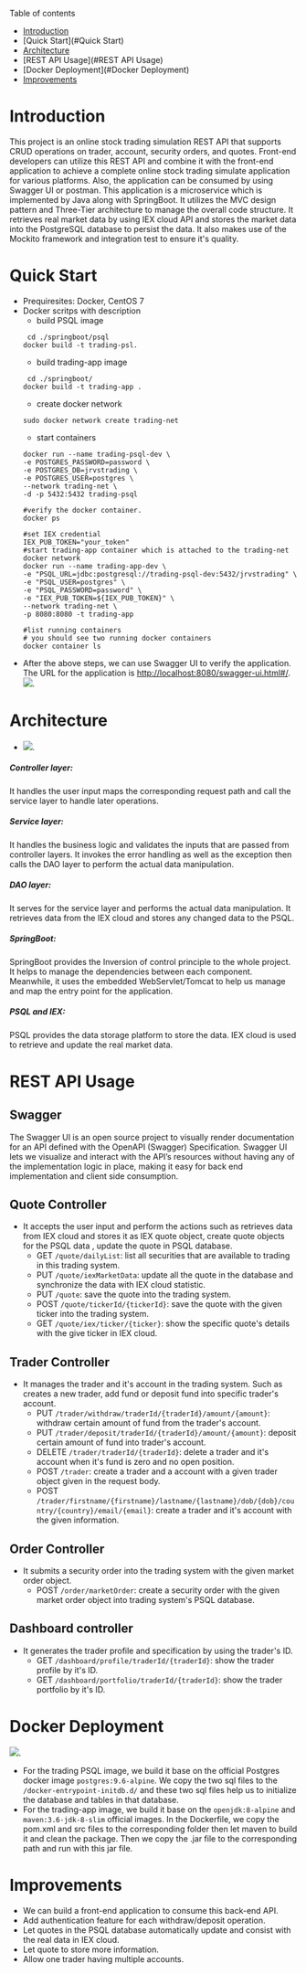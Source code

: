 Table of contents
* [Introduction](#Introduction)
* [Quick Start](#Quick Start)
* [Architecture](#Architecture)
* [REST API Usage](#REST API Usage)
* [Docker Deployment](#Docker Deployment)
* [Improvements](#Improvements)

# Introduction
This project is an online stock trading simulation REST API that supports CRUD operations on trader, account, security orders, and quotes. 
Front-end developers can utilize this REST API and combine it with the front-end application to achieve a complete online stock trading simulate application for various platforms.
 Also, the application can be consumed by using Swagger UI or postman. This application is a microservice which is implemented by Java along with SpringBoot.
  It utilizes the MVC design pattern and Three-Tier architecture to manage the overall code structure. 
  It retrieves real market data by using IEX cloud API and stores the market data into the PostgreSQL database to persist the data. 
  It also makes use of the Mockito framework and integration test to ensure it's quality.



# Quick Start
- Prequiresites: Docker, CentOS 7
- Docker scritps with description
	- build PSQL image
	```
	 cd ./springboot/psql
  docker build -t trading-psl.
	```
	- build trading-app image
	```
	 cd ./springboot/
  docker build -t trading-app .
	```
  - create docker network
  ```
  sudo docker network create trading-net
  ```
  - start containers
  ```
  docker run --name trading-psql-dev \
  -e POSTGRES_PASSWORD=password \
  -e POSTGRES_DB=jrvstrading \
  -e POSTGRES_USER=postgres \
  --network trading-net \
  -d -p 5432:5432 trading-psql
  
  #verify the docker container.
  docker ps
  
  #set IEX credential
  IEX_PUB_TOKEN="your_token"
  #start trading-app container which is attached to the trading-net docker network
  docker run --name trading-app-dev \
  -e "PSQL_URL=jdbc:postgresql://trading-psql-dev:5432/jrvstrading" \
  -e "PSQL_USER=postgres" \
  -e "PSQL_PASSWORD=password" \
  -e "IEX_PUB_TOKEN=${IEX_PUB_TOKEN}" \
  --network trading-net \
  -p 8080:8080 -t trading-app
  
  #list running containers
  # you should see two running docker containers
  docker container ls
  ```
- After the above steps, we can use Swagger UI to verify the application.
The URL for the application is [http://localhost:8080/swagger-ui.html#/](http://localhost:8080/swagger-ui.html#/.).
![](https://github.com/jarviscanada/jarvis_data_eng_SiqiYang/blob/develop/springboot/assets/SwaggerUI.png).

# Architecture
- ![](https://github.com/jarviscanada/jarvis_data_eng_SiqiYang/blob/develop/springboot/assets/structure.png).
##### Controller layer:
It handles the user input maps the corresponding request path and call the service layer to handle later operations.
##### Service layer:
It handles the business logic and validates the inputs that are passed from controller layers. It invokes the error handling as well as the exception then calls the DAO layer to perform the actual data manipulation.
##### DAO layer:
It serves for the service layer and performs the actual data manipulation. It retrieves data from the IEX cloud and stores any changed data to the PSQL.
##### SpringBoot:
SpringBoot provides the Inversion of control principle to the whole project. It helps to manage the dependencies between each component. Meanwhile, it uses the embedded WebServlet/Tomcat to help us manage and map the entry point for the application.
##### PSQL and IEX:
PSQL provides the data storage platform to store the data. IEX cloud is used to retrieve and update the real market data.


# REST API Usage
## Swagger
The Swagger UI is an open source project to visually render documentation for an API defined with the OpenAPI (Swagger) Specification. Swagger UI lets we visualize and interact with the API’s resources without having any of the implementation logic in place, making it easy for back end implementation and client side consumption.
## Quote Controller
- It accepts the user input and perform the actions such as retrieves data from IEX cloud and stores it as 
IEX quote object, create quote objects for the PSQL data , update the quote in PSQL database.
  - GET `/quote/dailyList`: list all securities that are available to trading in this trading system.
  - PUT `/quote/iexMarketData`: update all the quote in the database and synchronize the data with IEX cloud statistic.
  - PUT `/quote`: save the quote into the trading system.
  - POST `/quote/tickerId/{tickerId}`: save the quote with the given ticker into the trading system.
  - GET `/quote/iex/ticker/{ticker}`: show the specific quote's details with the give ticker in IEX cloud.
## Trader Controller
- It manages the trader and it's account in the trading system. Such as creates a new trader, add fund or deposit fund into specific trader's account.
  - PUT `/trader/withdraw/traderId/{traderId}/amount/{amount}`: withdraw certain amount of fund from the trader's account.
  - PUT `/trader/deposit/traderId/{traderId}/amount/{amount}`: deposit certain amount of fund into trader's account.
  - DELETE `/trader/traderId/{traderId}`: delete a trader and it's account when it's fund is zero and no open position.
  - POST `/trader`: create a trader and a account with a given trader object given in the request body.
  - POST `/trader/firstname/{firstname}/lastname/{lastname}/dob/{dob}/country/{country}/email/{email}`: create a trader and it's account with the given information.
## Order Controller
- It submits a security order into the trading system with the given market order object.
  - POST `/order/marketOrder`: create a security order with the given market order object into trading system's PSQL database.

## Dashboard controller
- It generates the trader profile and specification by using the trader's ID.
  - GET `/dashboard/profile/traderId/{traderId}`: show the trader profile by it's ID.
  - GET `/dashboard/portfolio/traderId/{traderId}`: show the trader portfolio by it's ID.

# Docker Deployment
![](https://github.com/jarviscanada/jarvis_data_eng_SiqiYang/blob/develop/springboot/assets/docker.png).
 - For the trading PSQL image, we build it base on the official Postgres docker image `postgres:9.6-alpine`.
  We copy the two sql files to the `/docker-entrypoint-initdb.d/` and these two sql files help us to initialize the database and tables in that database.
 - For the trading-app image, we build it base on the `openjdk:8-alpine` and `maven:3.6-jdk-8-slim` official images. In the Dockerfile, we copy the pom.xml and src files to the corresponding folder then let maven to 
 build it and clean the package. Then we copy the .jar file to the corresponding path and run with this jar file.

# Improvements
- We can build a front-end application to consume this back-end API.
- Add authentication feature for each withdraw/deposit operation.
- Let quotes in the PSQL database automatically update and consist with the real data in IEX cloud.
- Let quote to store more information.
- Allow one trader having multiple accounts.